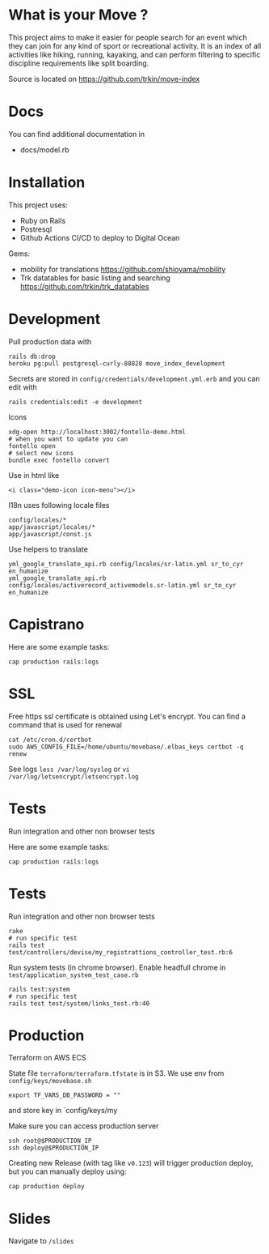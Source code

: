 # What is your Move ?

This project aims to make it easier for people search for an event which they
can join for any kind of sport or recreational activity. It is an index of all
activities like hiking, running, kayaking, and can perform filtering to specific
discipline requirements like split boarding.

Source is located on https://github.com/trkin/move-index

# Docs

You can find additional documentation in

* docs/model.rb

# Installation

This project uses:

* Ruby on Rails
* Postresql
* Github Actions CI/CD to deploy to Digital Ocean

Gems:

* mobility for translations https://github.com/shioyama/mobility
* Trk datatables for basic listing and searching
  https://github.com/trkin/trk_datatables

# Development

Pull production data with
```
rails db:drop
heroku pg:pull postgresql-curly-88828 move_index_development
```

Secrets are stored in `config/credentials/development.yml.erb` and you can edit
with

```
rails credentials:edit -e development
```

Icons

```
xdg-open http://localhost:3002/fontello-demo.html
# when you want to update you can
fontello open
# select new icons
bundle exec fontello convert
```
Use in html like
```
<i class="demo-icon icon-menu"></i>
```

I18n uses following locale files

```
config/locales/*
app/javascript/locales/*
app/javascript/const.js
```

Use helpers to translate
```
yml_google_translate_api.rb config/locales/sr-latin.yml sr_to_cyr en_humanize
yml_google_translate_api.rb config/locales/activerecord_activemodels.sr-latin.yml sr_to_cyr en_humanize
```

# Capistrano

Here are some example tasks:

```
cap production rails:logs
```

# SSL

Free https ssl certificate is obtained using Let's encrypt.
You can find a command that is used for renewal

```
cat /etc/cron.d/certbot
sudo AWS_CONFIG_FILE=/home/ubuntu/movebase/.elbas_keys certbot -q renew
```
See logs `less /var/log/syslog` or `vi /var/log/letsencrypt/letsencrypt.log`

# Tests

Run integration and other non browser tests


Here are some example tasks:

```
cap production rails:logs
```

# Tests

Run integration and other non browser tests

```
rake
# run specific test
rails test test/controllers/devise/my_registrattions_controller_test.rb:6
```
Run system tests (in chrome browser). Enable headfull chrome in
`test/application_system_test_case.rb`

```
rails test:system
# run specific test
rails test test/system/links_test.rb:40
```

# Production

Terraform on AWS ECS

State file `terraform/terraform.tfstate` is in S3.
We use env from `config/keys/movebase.sh`
```
export TF_VARS_DB_PASSWORD = ""
```
and store key in `config/keys/my

Make sure you can access production server
```
ssh root@$PRODUCTION_IP
ssh deploy@$PRODUCTION_IP
```

Creating new Release (with tag like `v0.123`) will trigger production deploy,
but you can manually deploy using:

```
cap production deploy
```

# Slides

Navigate to `/slides`
